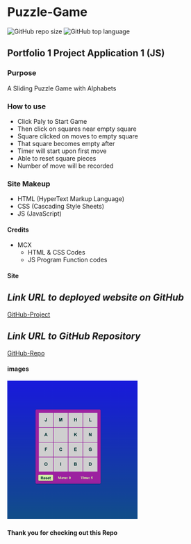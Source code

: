 # Puzzle-Game

![GitHub repo size](https://img.shields.io/github/repo-size/MCXBootCampUMN/Puzzle-Game)
![GitHub top language](https://img.shields.io/github/languages/top/MCXBootCampUMN/Puzzle-Game)

## Portfolio 1 Project Application 1 (JS)

### Purpose

A Sliding Puzzle Game with Alphabets

### How to use

- Click Paly to Start Game
- Then click on squares near empty square
- Square clicked on moves to empty square
- That square becomes empty after
- Timer will start upon first move
- Able to reset square pieces
- Number of move will be recorded

### Site Makeup

- HTML (HyperText Markup Language)
- CSS (Cascading Style Sheets)
- JS (JavaScript)

#### Credits

- MCX
  - HTML & CSS  Codes
  - JS Program Function codes

#### Site

## **_Link URL to deployed website on GitHub_**
[GitHub-Project](https://Maxamed-NCX.github.io/Puzzle-Game/)


## **_Link URL to GitHub Repository_**

[GitHub-Repo](https://github.com/Maxamed-NCX/Puzzle-Game)

#### images


<img width="300" alt=" 1st Image" src="https://raw.githubusercontent.com/MCXBootCampUMN/Puzzle-Game/main/puzzle.png">


#### Thank you for checking out this Repo
